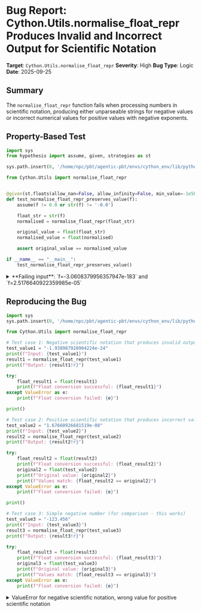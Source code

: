 # Bug Report: Cython.Utils.normalise_float_repr Produces Invalid and Incorrect Output for Scientific Notation

**Target**: `Cython.Utils.normalise_float_repr`
**Severity**: High
**Bug Type**: Logic
**Date**: 2025-09-25

## Summary

The `normalise_float_repr` function fails when processing numbers in scientific notation, producing either unparseable strings for negative values or incorrect numerical values for positive values with negative exponents.

## Property-Based Test

```python
import sys
from hypothesis import assume, given, strategies as st

sys.path.insert(0, '/home/npc/pbt/agentic-pbt/envs/cython_env/lib/python3.13/site-packages')

from Cython.Utils import normalise_float_repr


@given(st.floats(allow_nan=False, allow_infinity=False, min_value=-1e50, max_value=1e50))
def test_normalise_float_repr_preserves_value(f):
    assume(f != 0.0 or str(f) != '-0.0')

    float_str = str(f)
    normalised = normalise_float_repr(float_str)

    original_value = float(float_str)
    normalised_value = float(normalised)

    assert original_value == normalised_value

if __name__ == "__main__":
    test_normalise_float_repr_preserves_value()
```

<details>

<summary>
**Failing input**: `f=-3.0608379956357947e-183` and `f=2.5176640922359985e-05`
</summary>
```
  + Exception Group Traceback (most recent call last):
  |   File "/home/npc/pbt/agentic-pbt/worker_/61/hypo.py", line 22, in <module>
  |     test_normalise_float_repr_preserves_value()
  |     ~~~~~~~~~~~~~~~~~~~~~~~~~~~~~~~~~~~~~~~~~^^
  |   File "/home/npc/pbt/agentic-pbt/worker_/61/hypo.py", line 10, in test_normalise_float_repr_preserves_value
  |     def test_normalise_float_repr_preserves_value(f):
  |                    ^^^
  |   File "/home/npc/miniconda/lib/python3.13/site-packages/hypothesis/core.py", line 2124, in wrapped_test
  |     raise the_error_hypothesis_found
  | ExceptionGroup: Hypothesis found 2 distinct failures. (2 sub-exceptions)
  +-+---------------- 1 ----------------
    | Traceback (most recent call last):
    |   File "/home/npc/pbt/agentic-pbt/worker_/61/hypo.py", line 17, in test_normalise_float_repr_preserves_value
    |     normalised_value = float(normalised)
    | ValueError: could not convert string to float: '.0000000000000000000000000000000000000000000000000000000000000000000000000000000000000000000000000000000000000000000000000000000000000000000000000000000000000000000000000000000000000-30608379956357947'
    | Falsifying example: test_normalise_float_repr_preserves_value(
    |     f=-3.0608379956357947e-183,
    | )
    +---------------- 2 ----------------
    | Traceback (most recent call last):
    |   File "/home/npc/pbt/agentic-pbt/worker_/61/hypo.py", line 19, in test_normalise_float_repr_preserves_value
    |     assert original_value == normalised_value
    |            ^^^^^^^^^^^^^^^^^^^^^^^^^^^^^^^^^^
    | AssertionError
    | Falsifying example: test_normalise_float_repr_preserves_value(
    |     f=2.5176640922359985e-05,
    | )
    +------------------------------------
```
</details>

## Reproducing the Bug

```python
import sys
sys.path.insert(0, '/home/npc/pbt/agentic-pbt/envs/cython_env/lib/python3.13/site-packages')

from Cython.Utils import normalise_float_repr

# Test case 1: Negative scientific notation that produces invalid output
test_value1 = "-1.938987928904224e-24"
print(f"Input: {test_value1}")
result1 = normalise_float_repr(test_value1)
print(f"Output: {result1!r}")

try:
    float_result1 = float(result1)
    print(f"Float conversion successful: {float_result1}")
except ValueError as e:
    print(f"Float conversion failed: {e}")

print()

# Test case 2: Positive scientific notation that produces incorrect value
test_value2 = "1.67660926681519e-08"
print(f"Input: {test_value2}")
result2 = normalise_float_repr(test_value2)
print(f"Output: {result2!r}")

try:
    float_result2 = float(result2)
    print(f"Float conversion successful: {float_result2}")
    original2 = float(test_value2)
    print(f"Original value: {original2}")
    print(f"Values match: {float_result2 == original2}")
except ValueError as e:
    print(f"Float conversion failed: {e}")

print()

# Test case 3: Simple negative number (for comparison - this works)
test_value3 = "-123.456"
print(f"Input: {test_value3}")
result3 = normalise_float_repr(test_value3)
print(f"Output: {result3!r}")

try:
    float_result3 = float(result3)
    print(f"Float conversion successful: {float_result3}")
    original3 = float(test_value3)
    print(f"Original value: {original3}")
    print(f"Values match: {float_result3 == original3}")
except ValueError as e:
    print(f"Float conversion failed: {e}")
```

<details>

<summary>
ValueError for negative scientific notation, wrong value for positive scientific notation
</summary>
```
Input: -1.938987928904224e-24
Output: '.0000000000000000000000-1938987928904224'
Float conversion failed: could not convert string to float: '.0000000000000000000000-1938987928904224'

Input: 1.67660926681519e-08
Output: '16766092.00000006681519'
Float conversion successful: 16766092.000000067
Original value: 1.67660926681519e-08
Values match: False

Input: -123.456
Output: '-123.456'
Float conversion successful: -123.456
Original value: -123.456
Values match: True
```
</details>

## Why This Is A Bug

The function fails to correctly handle the minus sign when processing scientific notation, leading to two critical issues:

1. **For negative numbers in scientific notation**: The minus sign gets misplaced during string manipulation, ending up in the middle of the number (e.g., `.0000000000000000000000-1938987928904224`) creating an unparseable string that raises `ValueError`.

2. **For positive numbers with negative exponents**: The function incorrectly interprets the negative exponent, treating it as if it were a positive exponent. For example, `1.67660926681519e-08` (which equals 0.0000000167660926681519) gets converted to `16766092.00000006681519` (approximately 16,766,092) - off by 15 orders of magnitude.

The function's docstring states it generates "a 'normalised', simple digits string representation of a float value to allow string comparisons" (Utils.py:661-663). The existing test suite (TestCythonUtils.py:195,198) explicitly verifies that `float(result) == float(original)`, which these failures violate.

## Relevant Context

The root cause is in the initial processing at Utils.py:665:
```python
str_value = float_str.lower().lstrip('0')
```

This line strips leading zeros but doesn't handle the minus sign separately. When the minus sign is present:
- For negative numbers: The minus remains, but later string slicing operations based on the exponent position cause the minus to end up in the wrong location
- The function doesn't distinguish between `-1.5e-08` (negative number, negative exponent) and `1.5e-08` (positive number, negative exponent)

The function is actively used in the Cython compiler (Compiler/ExprNodes.py) for processing float constants in DEF statements, making correct handling essential for compiler correctness.

Notably, simple negative numbers like `-123.456` work correctly because they don't involve exponent-based string manipulation where the sign positioning becomes corrupted.

## Proposed Fix

```diff
--- a/Utils.py
+++ b/Utils.py
@@ -662,7 +662,14 @@ def normalise_float_repr(float_str):
     Generate a 'normalised', simple digits string representation of a float value
     to allow string comparisons.  Examples: '.123', '123.456', '123.'
     """
-    str_value = float_str.lower().lstrip('0')
+    # Handle negative numbers by extracting and preserving the sign
+    sign = ''
+    str_value = float_str.lower()
+    if str_value.startswith('-'):
+        sign = '-'
+        str_value = str_value[1:]
+
+    str_value = str_value.lstrip('0')

     exp = 0
     if 'E' in str_value or 'e' in str_value:
@@ -677,7 +684,7 @@ def normalise_float_repr(float_str):
         num_int_digits = len(str_value)
     exp += num_int_digits

-    result = (
+    result = sign + (
         str_value[:exp]
         + '0' * (exp - len(str_value))
         + '.'
```